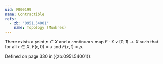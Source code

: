 ```yaml
---
uid: P000199
name: Contractible
refs:
  - zb: "0951.54001"
    name: Topology (Munkres)
---
```


There exists a point $p \in X$ and a continuous map $F : X \times [0, 1] \to X$ such that for all $x \in X$, $F(x, 0) = x$ and $F(x, 1) = p$.

Defined on page 330 in {{zb:0951.54001}}.